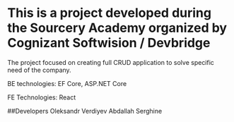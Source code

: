 # This is a project developed during the Sourcery Academy organized by Cognizant Softwision / Devbridge

The project focused on creating full CRUD application to solve specific need of the company. 

BE technologies:
EF Core, ASP.NET Core

FE Technologies:
React


##Developers
Oleksandr Verdiyev
Abdallah Serghine 
